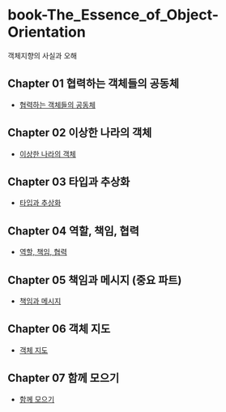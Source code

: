 # book-The_Essence_of_Object-Orientation

객체지향의 사실과 오해

## Chapter 01 협력하는 객체들의 공동체

<ul>
    <li><a href="docs/협력하는 객체들의 공동체.md">협력하는 객체들의 공동체</a></li>
</ul>

## Chapter 02 이상한 나라의 객체

<ul>
    <li><a href="docs/이상한 나라의 객체.md">이상한 나라의 객체</a></li>
</ul>

## Chapter 03 타입과 추상화

<ul>
    <li><a href="docs/타입과 추상화.md">타입과 추상화</a></li>
</ul>

## Chapter 04 역할, 책임, 협력

<ul>
    <li><a href="docs/역할책임협력.md">역할, 책임, 협력</a></li>
</ul>

## Chapter 05 책임과 메시지 (중요 파트)

<ul>
    <li><a href="docs/책임과 메시지.md">책임과 메시지</a></li>
</ul>

## Chapter 06 객체 지도

<ul>
    <li><a href="docs/객체 지도.md">객체 지도</a></li>
</ul>

## Chapter 07 함께 모으기

<ul>
    <li><a href="docs/함께 모으기.md">함께 모으기</a></li>
</ul>